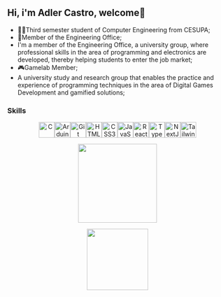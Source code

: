 ## Hi, i'm Adler Castro, welcome👋

- 👨‍🎓Third semester student of Computer Engineering from CESUPA;
- 👾Member of the Engineering Office;
- I'm a member of the Engineering Office, a university group, where professional skills in the area of ​​programming and electronics are developed, thereby      helping students to enter the job market;
- 🎮Gamelab Member;
- A university study and research group that enables the practice and experience of programming techniques in the area of ​​Digital Games Development and gamified     solutions;

### Skills
<p align="center">
<a href="https://docs.microsoft.com/en-us/cpp/?view=msvc-170" target="_blank" rel="noreferrer"><img
            src="https://raw.githubusercontent.com/danielcranney/readme-generator/main/public/icons/skills/c-colored.svg"
            width="36" height="36" alt="C" /></a><a href="https://store.arduino.cc/?gclid=Cj0KCQjw2eilBhCCARIsAG0Pf8uueBifykWcsSS4LPESeGQfxGVKJYnzV7bz471XfknQJy_1VINVWM8aAkLtEALw_wcB"
        target="_blank" rel="noreferrer"><img
            src="https://raw.githubusercontent.com/danielcranney/readme-generator/main/public/icons/skills/arduino-colored.svg"
            width="36" height="36" alt="Arduino" /></a><a href="https://git-scm.com/" target="_blank" rel="noreferrer"><img
            src="https://raw.githubusercontent.com/danielcranney/readme-generator/main/public/icons/skills/git-colored.svg"
            width="36" height="36" alt="Git" /></a><a href="https://developer.mozilla.org/en-US/docs/Glossary/HTML5" target="_blank" rel="noreferrer"><img
            src="https://raw.githubusercontent.com/danielcranney/readme-generator/main/public/icons/skills/html5-colored.svg"
            width="36" height="36" alt="HTML5" /></a><a href="https://www.w3.org/TR/CSS/#css" target="_blank" rel="noreferrer"><img
            src="https://raw.githubusercontent.com/danielcranney/readme-generator/main/public/icons/skills/css3-colored.svg"
            width="36" height="36" alt="CSS3" /></a><a href="https://developer.mozilla.org/en-US/docs/Web/JavaScript" target="_blank" rel="noreferrer"><img
            src="https://raw.githubusercontent.com/danielcranney/readme-generator/main/public/icons/skills/javascript-colored.svg"
            width="36" height="36" alt="JavaScript" /></a><a href="https://reactjs.org/" target="_blank" rel="noreferrer"><img
            src="https://raw.githubusercontent.com/danielcranney/readme-generator/main/public/icons/skills/react-colored.svg"
            width="36" height="36" alt="React" /></a><a href="https://www.typescriptlang.org/" target="_blank" rel="noreferrer"><img
            src="https://raw.githubusercontent.com/danielcranney/readme-generator/main/public/icons/skills/typescript-colored.svg"
            width="36" height="36" alt="TypeScript" /></a><a href="https://nextjs.org/docs" target="_blank" rel="noreferrer"><img
            src="https://raw.githubusercontent.com/danielcranney/readme-generator/main/public/icons/skills/nextjs-colored.svg"
            width="36" height="36" alt="NextJs" /></a><a href="https://tailwindcss.com/" target="_blank" rel="noreferrer"><img
            src="https://raw.githubusercontent.com/danielcranney/readme-generator/main/public/icons/skills/tailwindcss-colored.svg"
            width="36" height="36" alt="TailwindCSS" /></a></p>


<div align="center" style="margin-bottom:200px">
  <a href="https://github.com/AdlerCastro"><img height= "180em" align="center" src="https://github-readme-stats.vercel.app/api?username=AdlerCastro&show_icons=true&theme=tokyonight&include_all_commits=true&count_private=true"/></a>

  
  <a href="https://github.com/AdlerCastro"><img height= "140em" align ="center" src="https://github-readme-stats.vercel.app/api/top-langs/?username=AdlerCastro&layout=compact&langs_count=16&theme=tokyonight"/></a>
</div>
